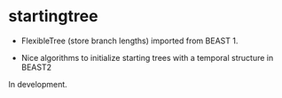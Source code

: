 # startingtree

* FlexibleTree (store branch lengths) imported from BEAST 1.

* Nice algorithms to initialize starting trees with a temporal structure in BEAST2

In development.
